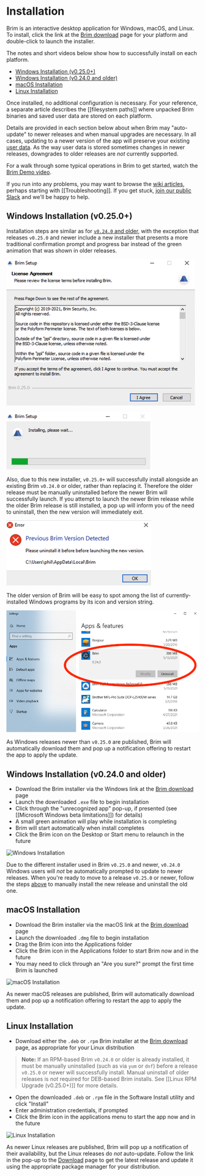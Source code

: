 # Installation

Brim is an interactive desktop application for Windows, macOS, and Linux.
To install, click the link at the
[Brim download](https://www.brimdata.io/download/) page for your platform
and double-click to launch the installer.

The notes and short videos below show how to successfully install on each
platform.

   * [Windows Installation (v0.25.0+)](#windows-installation-v0250)
   * [Windows Installation (v0.24.0 and older)](#windows-installation-v0240-and-older)
   * [macOS Installation](#macos-installation)
   * [Linux Installation](#linux-installation)

Once installed, no additional configuration is necessary. For your reference,
a separate article describes the [[filesystem paths]] where unpacked Brim
binaries and saved user data are stored on each platform.

Details are provided in each section below about when Brim may "auto-update" to
newer releases and when manual upgrades are necessary. In all cases,
updating to a newer version of the app will preserve your existing
[user data](https://github.com/brimdata/brim/wiki/Filesystem-Paths#user-data-all-versions). As the way user data
is stored sometimes changes in newer releases, downgrades to older releases are
_not_ currently supported.

For a walk through some typical operations in Brim to get started, watch the
[Brim Demo video](https://www.youtube.com/watch?v=InT-7WZ5Y2Y).

If you run into any problems, you may want to browse the
[wiki articles](https://github.com/brimdata/brim/wiki), perhaps starting with
[[Troubleshooting]]. If you get stuck, [join our public Slack](https://www.brimdata.io/join-slack/)
and we'll be happy to help.

## Windows Installation (v0.25.0+)

Installation steps are similar as for [`v0.24.0` and older](#windows-installation-v0240-and-older),
with the exception that releases `v0.25.0` and newer include a new installer
that presents a more traditional confirmation prompt and progress bar instead
of the green animation that was shown in older releases.

![Windows Installation v0.25.0+ Prompt](media/Windows-installation-Prompt-v0.25.0+.png)

![Windows Installation v0.25.0+ Progress Bar](media/Windows-installation-Progress-Bar-v0.25.0+.png)

Also, due to this new installer, `v0.25.0+` will successfully install
alongside an existing Brim `v0.24.0` or older, rather than replacing it.
Therefore the older release must be manually uninstalled before the newer Brim
will successfully launch. If you attempt to launch the newer Brim release while
the older Brim release is still installed, a pop up will inform you of the need
to uninstall, then the new version will immediately exit.

![Windows Installation v0.25.0+ Prior Version Detected](media/Windows-installation-Prior-Version-Detected-v0.25.0+.png)

The older version of Brim will be easy to spot among the list of currently-installed Windows programs by its icon and version string.

![Windows Uninstall v0.24.0](media/Windows-Uninstall-v0.24.0.png)

As Windows releases newer than `v0.25.0` are published, Brim will automatically
download them and pop up a notification offering to restart the app to apply
the update.

## Windows Installation (v0.24.0 and older)

* Download the Brim installer via the Windows link at the [Brim download](https://www.brimdata.io/download/) page
* Launch the downloaded `.exe` file to begin installation
* Click through the "unrecognized app" pop-up, if presented (see [[Microsoft Windows beta limitations]]) for details)
* A small green animation will play while installation is completing
* Brim will start automatically when install completes
* Click the Brim icon on the Desktop or Start menu to relaunch in the future

![Windows Installation](media/Windows-installation.gif)

Due to the different installer used in Brim `v0.25.0` and newer, `v0.24.0`
Windows users will _not_ be automatically prompted to update to newer releases.
When you're ready to move to a release `v0.25.0` or newer, follow the steps
[above](#windows-installation-v0250) to manually install the new release and
uninstall the old one.

## macOS Installation

* Download the Brim installer via the macOS link at the [Brim download](https://www.brimdata.io/download/) page
* Launch the downloaded `.dmg` file to begin installation
* Drag the Brim icon into the Applications folder
* Click the Brim icon in the Applications folder to start Brim now and in the future
* You may need to click through an "Are you sure?" prompt the first time Brim is launched

![macOS Installation](media/macOS-installation.gif)

As newer macOS releases are published, Brim will automatically download them
and pop up a notification offering to restart the app to apply the update.

## Linux Installation

* Download either the `.deb` or `.rpm` Brim installer at the
  [Brim download](https://www.brimdata.io/download/) page, as appropriate
  for your Linux distribution

> **Note:** If an RPM-based Brim `v0.24.0` or older is already installed, it
> must be manually uninstalled (such as via `yum` or `dnf`) before a release
> `v0.25.0` or newer will successfully install. Manual uninstall of older
> releases is _not_ required for DEB-based Brim installs. See
> [[Linux RPM Upgrade (v0.25.0+)]] for more details.

* Open the downloaded `.deb` or `.rpm` file in the Software Install utility and click "Install"
* Enter administration credentials, if prompted
* Click the Brim icon in the applications menu to start the app now and in the future

![Linux Installation](media/Linux-installation.gif)

As newer Linux releases are published, Brim will pop up a notification of their
availability, but the Linux releases do _not_ auto-update. Follow the link in
the pop-up to the [Download](https://www.brimdata.io/download/) page to
get the latest release and update it using the appropriate package manager for
your distribution.

